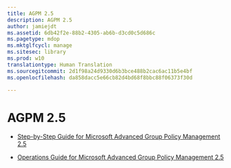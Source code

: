 ```yaml
---
title: AGPM 2.5
description: AGPM 2.5
author: jamiejdt
ms.assetid: 6db42f2e-88b2-4305-ab6b-d3cd0c5d686c
ms.pagetype: mdop
ms.mktglfcycl: manage
ms.sitesec: library
ms.prod: w10
translationtype: Human Translation
ms.sourcegitcommit: 2d1f98a24d9330d6b3bce488b2cac6ac11b5e4bf
ms.openlocfilehash: da858dacc5e66cb82d4bd68f8bbc88f06373f30d

---
```



# AGPM 2.5


-   [Step-by-Step Guide for Microsoft Advanced Group Policy Management 2.5](step-by-step-guide-for-microsoft-advanced-group-policy-management-25.md)

-   [Operations Guide for Microsoft Advanced Group Policy Management 2.5](operations-guide-for-microsoft-advanced-group-policy-management-25.md)

 

 








<!--HONumber=Jun16_HO4-->


